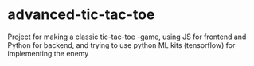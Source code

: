 # advanced-tic-tac-toe
Project for making a classic tic-tac-toe -game, using JS for frontend and Python for backend, and trying to use python ML kits (tensorflow) for implementing the enemy
